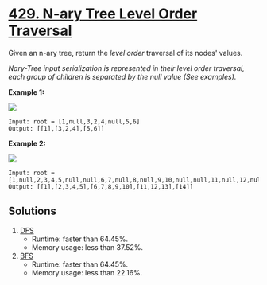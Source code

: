 # [429. N-ary Tree Level Order Traversal](https://leetcode.com/problems/n-ary-tree-level-order-traversal/)

Given an n-ary tree, return the _level order_ traversal of its nodes' values.

_Nary-Tree input serialization is represented in their level order traversal, each group of children is separated by the null value (See examples)._

**Example 1:**

![](https://assets.leetcode.com/uploads/2018/10/12/narytreeexample.png)

```
Input: root = [1,null,3,2,4,null,5,6]
Output: [[1],[3,2,4],[5,6]]
```

**Example 2:**

![](https://assets.leetcode.com/uploads/2019/11/08/sample_4_964.png)

```
Input: root = [1,null,2,3,4,5,null,null,6,7,null,8,null,9,10,null,null,11,null,12,null,13,null,null,14]
Output: [[1],[2,3,4,5],[6,7,8,9,10],[11,12,13],[14]]
```

## Solutions
1. [DFS](./NAryTreeLevelOrderTraversal.java)
    - Runtime: faster than 64.45%.
    - Memory usage: less than 37.52%.
2. [BFS](./NAryTreeLevelOrderTraversal2.java)
   - Runtime: faster than 64.45%.
   - Memory usage: less than 22.16%.